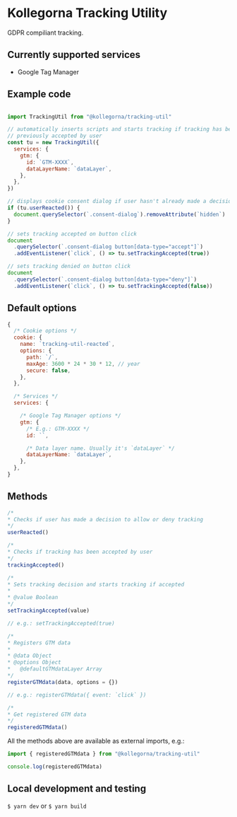 # Kollegorna Tracking Utility

GDPR compiliant tracking.

## Currently supported services

- Google Tag Manager

## Example code

```js

import TrackingUtil from "@kollegorna/tracking-util"

// automatically inserts scripts and starts tracking if tracking has been
// previously accepted by user
const tu = new TrackingUtil({
  services: {
    gtm: {
      id: `GTM-XXXX`,
      dataLayerName: `dataLayer`,
    },
  },
})

// displays cookie consent dialog if user hasn't already made a decision
if (tu.userReacted()) {
  document.querySelector(`.consent-dialog`).removeAttribute(`hidden`)
}

// sets tracking accepted on button click
document
  .querySelector(`.consent-dialog button[data-type="accept"]`)
  .addEventListener(`click`, () => tu.setTrackingAccepted(true))

// sets tracking denied on button click
document
  .querySelector(`.consent-dialog button[data-type="deny"]`)
  .addEventListener(`click`, () => tu.setTrackingAccepted(false))
```

## Default options

```js
{
  /* Cookie options */
  cookie: {
    name: `tracking-util-reacted`,
    options: {
      path: `/`,
      maxAge: 3600 * 24 * 30 * 12, // year
      secure: false,
    },
  },

  /* Services */
  services: {

    /* Google Tag Manager options */
    gtm: {
      /* E.g.: GTM-XXXX */
      id: ``,

      /* Data layer name. Usually it's `dataLayer` */
      dataLayerName: `dataLayer`,
    },
  },
}
```

## Methods

```js
/*
* Checks if user has made a decision to allow or deny tracking
*/
userReacted()
```

```js
/*
* Checks if tracking has been accepted by user
*/
trackingAccepted()
```

```js
/*
* Sets tracking decision and starts tracking if accepted
*
* @value Boolean
*/
setTrackingAccepted(value)

// e.g.: setTrackingAccepted(true)
```

```js
/*
* Registers GTM data
*
* @data Object
* @options Object
*   @defaultGTMdataLayer Array
*/
registerGTMdata(data, options = {})

// e.g.: registerGTMdata({ event: `click` })
```

```js
/*
* Get registered GTM data
*/
registeredGTMdata()
```

All the methods above are available as external imports, e.g.:

```js
import { registeredGTMdata } from "@kollegorna/tracking-util"

console.log(registeredGTMdata)
```

## Local development and testing

`$ yarn dev` or `$ yarn build`
